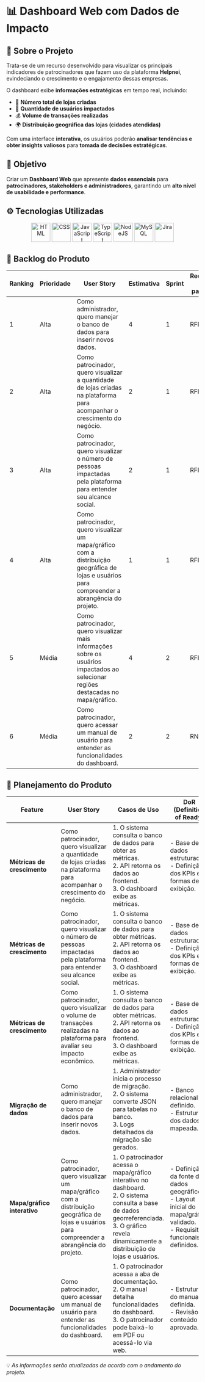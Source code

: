 # 📊 Dashboard Web com Dados de Impacto


## 📖 Sobre o Projeto
Trata-se de um recurso desenvolvido para visualizar os principais indicadores de patrocinadores que fazem uso da plataforma **Helpnei**, evindeciando o crescimento e o engajamento dessas empresas.

O dashboard exibe **informações estratégicas** em tempo real, incluindo:

- 📌 **Número total de lojas criadas**
- 👥 **Quantidade de usuários impactados**
- 💰 **Volume de transações realizadas**
- 🌍 **Distribuição geográfica das lojas (cidades atendidas)**

Com uma interface **interativa**, os usuários poderão **analisar tendências e obter insights valiosos** para **tomada de decisões estratégicas**.


## 🎯 Objetivo

Criar um **Dashboard Web** que apresente **dados essenciais** para **patrocinadores, stakeholders e administradores**, garantindo um **alto nível de usabilidade e performance**.


## ⚙️ Tecnologias Utilizadas

<p align="center">
  <img src="https://cdn.jsdelivr.net/gh/devicons/devicon/icons/html5/html5-original.svg" alt="HTML" width="50"/>
  <img src="https://cdn.jsdelivr.net/gh/devicons/devicon/icons/css3/css3-original.svg" alt="CSS" width="50"/>
  <img src="https://cdn.jsdelivr.net/gh/devicons/devicon/icons/javascript/javascript-original.svg" alt="JavaScript" width="50"/>
  <img src="https://cdn.jsdelivr.net/gh/devicons/devicon/icons/typescript/typescript-original.svg" alt="TypeScript" width="50"/>
  <img src="https://cdn.jsdelivr.net/gh/devicons/devicon/icons/nodejs/nodejs-original.svg" alt="NodeJS" width="50"/>
  <img src="https://cdn.jsdelivr.net/gh/devicons/devicon/icons/mysql/mysql-original.svg" alt="MySQL" width="50"/>
  <img src="https://cdn.jsdelivr.net/gh/devicons/devicon/icons/jira/jira-original.svg" alt="Jira" width="50"/>
</p>


## 📌 Backlog do Produto

| Ranking | Prioridade | User Story | Estimativa | Sprint | Requisito do parceiro |
|---------|-----------|------------|------------|--------|------------------------|
| 1       | Alta      | Como administrador, quero manejar o banco de dados para inserir novos dados. | 4 | 1 | RFP - 1 |
| 2       | Alta      | Como patrocinador, quero visualizar a quantidade de lojas criadas na plataforma para acompanhar o crescimento do negócio. | 2 | 1 | RFP - 2 |
| 3       | Alta      | Como patrocinador, quero visualizar o número de pessoas impactadas pela plataforma para entender seu alcance social. | 2 | 1 | RFP - 3 |
| 4       | Alta      | Como patrocinador, quero visualizar um mapa/gráfico com a distribuição geográfica de lojas e usuários para compreender a abrangência do projeto. | 1 | 1 | RFP - 4 |
| 5       | Média     | Como patrocinador, quero visualizar mais informações sobre os usuários impactados ao selecionar regiões destacadas no mapa/gráfico. | 4 | 2 | RFP - 4 |
| 6       | Média     | Como patrocinador, quero acessar um manual de usuário para entender as funcionalidades do dashboard. | 2 | 2 | RNFP - 1 |



## 📌 Planejamento do Produto

| **Feature**                | **User Story** | **Casos de Uso** | **DoR (Definition of Ready)** | **DoD (Definition of Done)** |
|----------------------------|---------------|------------------|-------------------------------|------------------------------|
| **Métricas de crescimento** | Como patrocinador, quero visualizar a quantidade de lojas criadas na plataforma para acompanhar o crescimento do negócio. | 1. O sistema consulta o banco de dados para obter as métricas. <br> 2. API retorna os dados ao frontend. <br> 3. O dashboard exibe as métricas. | - Base de dados estruturada. <br> - Definição dos KPIs e formas de exibição. | - Métricas implementadas e testadas. <br> - Modelos disponíveis no dashboard. |
| **Métricas de crescimento** | Como patrocinador, quero visualizar o número de pessoas impactadas pela plataforma para entender seu alcance social. | 1. O sistema consulta o banco de dados para obter métricas. <br> 2. API retorna os dados ao frontend. <br> 3. O dashboard exibe as métricas. | - Base de dados estruturada. <br> - Definição dos KPIs e formas de exibição. | - Métricas implementadas e testadas. <br> - Modelos disponíveis no dashboard. |
| **Métricas de crescimento** | Como patrocinador, quero visualizar o volume de transações realizadas na plataforma para avaliar seu impacto econômico. | 1. O sistema consulta o banco de dados para obter métricas. <br> 2. API retorna os dados ao frontend. <br> 3. O dashboard exibe as métricas. | - Base de dados estruturada. <br> - Definição dos KPIs e formas de exibição. | - Métricas implementadas e testadas. <br> - Modelos disponíveis no dashboard. |
| **Migração de dados** | Como administrador, quero manejar o banco de dados para inserir novos dados. | 1. Administrador inicia o processo de migração. <br> 2. O sistema converte JSON para tabelas no banco. <br> 3. Logs detalhados da migração são gerados. | - Banco relacional definido. <br> - Estrutura dos dados mapeada. | - Dados migrados corretamente. <br> - Logs acessíveis ao administrador. |
| **Mapa/gráfico interativo** | Como patrocinador, quero visualizar um mapa/gráfico com a distribuição geográfica de lojas e usuários para compreender a abrangência do projeto. | 1. O patrocinador acessa o mapa/gráfico interativo no dashboard. <br> 2. O sistema consulta a base de dados georreferenciada. <br> 3. O gráfico revela dinamicamente a distribuição de lojas e usuários. <br> | - Definição da fonte de dados geográficos. <br> - Layout inicial do mapa/gráfico validado. <br> - Requisitos funcionais definidos. | - Gráfico interativo funcional. <br> - Atualização integrada e em tempo real. |
| **Documentação** | Como patrocinador, quero acessar um manual de usuário para entender as funcionalidades do dashboard. | 1. O patrocinador acessa a aba de documentação. <br> 2. O manual detalha funcionalidades do dashboard. <br> 3. O patrocinador pode baixá-lo em PDF ou acessá-lo via web. | - Estrutura do manual definida. <br> - Revisão de conteúdo aprovada. | - Documentação publicada e acessível na plataforma. |



💡 *As informações serão atualizadas de acordo com o andamento do projeto.* 

